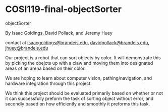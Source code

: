 # COSI119-final-objectSorter

objectSorter

By Isaac Goldings, David Pollack, and Jeremy Huey

contact at isaacgoldings@brandeis.edu, davidpollack@brandeis.edu, jhuey@brandeis.edu

Our project is a robot that can sort objects by color. It will demonstrate this by picking the obejcts up with a claw and moving them into designated 
areas of an arena based on their color.

We are hoping to learn about computer vision, pathing/navigation, and hardware integration through this project. 

We think this project should be evaluated primarily based on whether or not it can successfully preform the task of sorting object without error, and
secondly based on how efficiently and smoothly it preforms this task.

